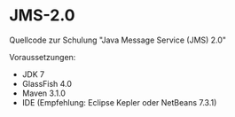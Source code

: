 JMS-2.0
=======

Quellcode zur Schulung "Java Message Service (JMS) 2.0"

Voraussetzungen:
- JDK 7
- GlassFish 4.0
- Maven 3.1.0
- IDE (Empfehlung: Eclipse Kepler oder NetBeans 7.3.1)
